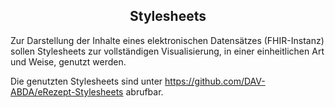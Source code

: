 <h2 align="center">Stylesheets</h2>
Zur Darstellung der Inhalte eines elektronischen Datensätzes (FHIR-Instanz)
sollen Stylesheets zur vollständigen Visualisierung, in einer einheitlichen Art und Weise,
genutzt werden.

Die genutzten Stylesheets sind unter https://github.com/DAV-ABDA/eRezept-Stylesheets abrufbar.